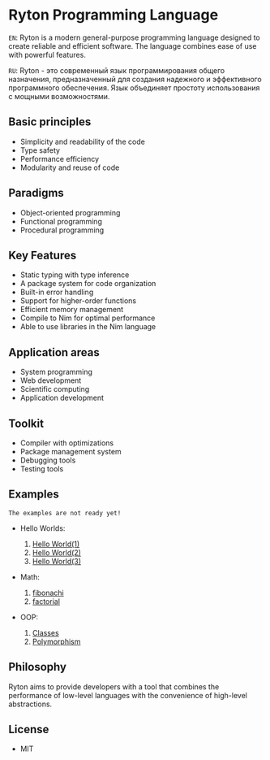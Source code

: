 # Ryton Programming Language

`EN`: Ryton is a modern general-purpose programming language designed to create reliable and efficient software. The language combines ease of use with powerful features.

`RU`: Ryton - это современный язык программирования общего назначения, предназначенный для создания надежного и эффективного программного обеспечения. Язык объединяет простоту использования с мощными возможностями.

## Basic principles

- Simplicity and readability of the code
- Type safety
- Performance efficiency
- Modularity and reuse of code

## Paradigms

- Object-oriented programming
- Functional programming
- Procedural programming

## Key Features

- Static typing with type inference
- A package system for code organization
- Built-in error handling
- Support for higher-order functions
- Efficient memory management
- Compile to Nim for optimal performance
- Able to use libraries in the Nim language

## Application areas

- System programming
- Web development
- Scientific computing
- Application development

## Toolkit

- Compiler with optimizations
- Package management system
- Debugging tools
- Testing tools

## Examples  

` The examples are not ready yet! `

- Hello Worlds:
  1. [Hello World(1)](./examples/hello_world_1.ry)
  2. [Hello World(2)](./examples/hello_world_2.ry)
  3. [Hello World(3)](./examples/hello_world_3.ry)

- Math:
  1. [fibonachi](./examples/fibonachi.ry)
  2. [factorial](./examples/factorial.ry)

- OOP:
  1. [Classes](./examples/classes.ry)
  2. [Polymorphism](./examples/polymorphism.ry)


## Philosophy

Ryton aims to provide developers with a tool that combines the performance of low-level languages with the convenience of high-level abstractions.

## License
 - MIT